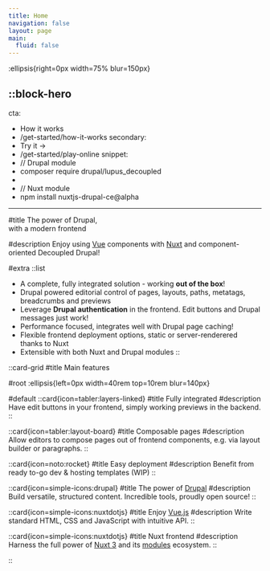 ```yaml
---
title: Home
navigation: false
layout: page
main:
  fluid: false
---
```


:ellipsis{right=0px width=75% blur=150px}

::block-hero
---
cta:
  - How it works
  - /get-started/how-it-works
secondary:
  - Try it →
  - /get-started/play-online
snippet:
  - // Drupal module
  - composer require drupal/lupus_decoupled
  - 
  - // Nuxt module
  - npm install nuxtjs-drupal-ce@alpha
---

#title
The power of Drupal, <br> with a modern frontend

#description
Enjoy using [Vue](https://vuejs.org) components with [Nuxt](https://nuxt.com) and component-oriented Decoupled Drupal!

#extra
  ::list
  - A complete, fully integrated solution - working **out of the box**!
  - Drupal powered  editorial control of pages, layouts, paths, metatags, breadcrumbs and previews
  - Leverage **Drupal authentication** in the frontend. Edit buttons and Drupal messages just work!
  - Performance focused, integrates well with Drupal page caching!
  - Flexible frontend deployment options, static or server-renderered thanks to Nuxt
  - Extensible with both Nuxt and Drupal modules
::

::card-grid
#title
Main features

#root
:ellipsis{left=0px width=40rem top=10rem blur=140px}

#default
  ::card{icon=tabler:layers-linked}
  #title
  Fully integrated
  #description
    Have edit buttons in your frontend, simply working previews in the backend.
  ::

  ::card{icon=tabler:layout-board}
  #title
  Composable pages
  #description
  Allow editors to compose pages out of frontend components, e.g. via layout builder or paragraphs.
  ::

  ::card{icon=noto:rocket}
  #title
  Easy deployment
  #description
  Benefit from ready to-go dev & hosting templates (WIP)
  ::

  ::card{icon=simple-icons:drupal}
  #title
  The power of [Drupal](https://drupal.org)
  #description
  Build versatile, structured content. Incredible tools, proudly open source!
  ::

  ::card{icon=simple-icons:nuxtdotjs}
  #title
  Enjoy [Vue.js](https://vuejs.org)
  #description
  Write standard HTML, CSS and JavaScript with intuitive API.
  ::

  ::card{icon=simple-icons:nuxtdotjs}
  #title
  Nuxt frontend
  #description
  Harness the full power of [Nuxt 3](https://v3.nuxtjs.org) and its [modules](https://modules.nuxtjs.org) ecosystem.
  ::

::
